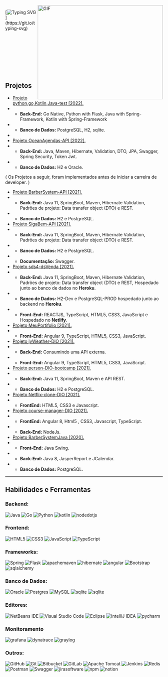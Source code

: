 
<img align="right" alt="GIF" src="https://github.com/abhisheknaiidu/abhisheknaiidu/blob/master/code.gif?raw=true" width="400" height="300" />

[![Typing SVG](https://readme-typing-svg.herokuapp.com?multiline=true&lines=Ol%C3%A1%2C+me+chamo+Aleff+Remberto,;Vem+me+conhecer!)](https://git.io/typing-svg)



<br>
<br>
<br>
<br>
<br>
<br>
<br>

## Projetos


-  <a href="https://github.com/AL33H/JavaTest">Projeto python,go,Kotlin,Java-test [2022].</a>  
- - **Back-End:** Go Native, Python with Flask, Java with Spring-Framework, Kotlin with Spring-Framework
- - **Banco de Dados:** PostgreSQL, H2, sqlite.
- 
-  <a href="https://github.com/AL33H/OceanAgendas">Projeto OceanAgendas-API [2022].</a>  
- - **Back-End:** Java, Maven, Hibernate, Validation, DTO, JPA, Swagger, Spring Security, Token Jwt.
- - **Banco de Dados:** H2 e Oracle.


( Os Projetos a seguir, foram implementados antes de iniciar a carreira de developer. )
-  <a href="https://github.com/AL33H/BarberSystem-API">Projeto BarberSystem-API [2021].</a>  
- - **Back-End:** Java 11, SpringBoot, Maven, Hibernate Validation, Padrões de projeto: Data transfer object (DTO) e REST.
- - **Banco de Dados:** H2 e PostgreSQL.
-   <a href="https://github.com/AL33H/JavaTest">Projeto SigaBem-API [2021].</a>  
- - **Back-End:** Java 11, SpringBoot, Maven, Hibernate Validation, Padrões de projeto: Data transfer object (DTO) e REST.
- - **Banco de Dados:** H2 e PostgreSQL.
- - **Documentação:** Swagger.
-  <a href="https://github.com/AL33H/projeto-sds4">Projeto sds4-dsVenda [2021].</a>  
- - **Back-End:** Java 11, SpringBoot, Maven, Hibernate Validation, Padrões de projeto: Data transfer object (DTO) e REST, Hospedado junto ao banco de dados no **Heroku**.
- - **Banco de Dados:** H2-Dev e PostgreSQL-PROD hospedado junto ao backend no **Heroku**.
- - **Front-End:** REACTJS, TypeScript, HTML5, CSS3, JavaScript e Hospedado no **Netlify**.
-  <a href="https://github.com/AL33H/MeuPortifolio">Projeto MeuPortifolio [2021].</a>  
- - **Front-End:** Angular 9, TypeScript, HTML5, CSS3, JavaScript.
-  <a href="https://github.com/AL33H/jvWeather-DIO">Projeto jvWeather-DIO [2021].</a>
- - **Back-End:** Consumindo uma API externa.   
- - **Front-End:** Angular 9, TypeScript, HTML5, CSS3, JavaScript.
-  <a href="https://github.com/AL33H/personAPI-DIO-bootcamp">Projeto person-DIO-bootcamp [2021].</a>
- - **Back-End:** Java 11, SpringBoot, Maven e API REST.   
- - **Banco de Dados:** H2 e PostgreSQL.
- <a href="https://github.com/AL33H/Netflix-clone-DIO">Projeto Netflix-clone-DIO [2021].</a>
- - **FrontEnd:** HTML5, CSS3 e Javascript.
- <a href="https://github.com/AL33H/course-manager-DIO">Projeto course-manager-DIO [2021].</a>
- - **FrontEnd:** Angular 8, Html5 , CSS3, Javascript, TypeScript. 
- - **Back-End:**  NodeJs.
- <a href="https://github.com/AL33H/BarberSystemJava">Projeto BarberSystemJava [2020].</a>
- - **Front-End:** Java Swing.  
- - **Back-End:** Java 8, JasperReport e JCalendar.   
- - **Banco de Dados:** PostgreSQL.

---

## Habilidades e Ferramentas

### Backend:
![Java](https://img.shields.io/badge/java-0D1117.svg?style=for-the-badge&logo=coffeescript&logoColor=white)
![Go](https://img.shields.io/badge/go-0D1117.svg?style=for-the-badge&logo=go&logoColor=white)
![Python](https://img.shields.io/badge/Python-0D1117?style=for-the-badge&logo=python&logoColor=white)
![kotlin](https://img.shields.io/badge/kotlin-0D1117.svg?style=for-the-badge&logo=kotlin&logoColor=white)
![nodedotjs](https://img.shields.io/badge/nodejs-0D1117.svg?style=for-the-badge&logo=nodedotjs&logoColor=white)


### Frontend:
![HTML5](https://img.shields.io/badge/html5-0D1117.svg?style=for-the-badge&logo=html5&logoColor=white)
![CSS3](https://img.shields.io/badge/css3-0D1117.svg?style=for-the-badge&logo=css3&logoColor=white)
![JavaScript](https://img.shields.io/badge/javascript-0D1117.svg?style=for-the-badge&logo=javascript&logoColor=white)
![TypeScript](https://img.shields.io/badge/typescript-0D1117.svg?style=for-the-badge&logo=typescript&logoColor=white)

### Frameworks:
![Spring](https://img.shields.io/badge/spring-0D1117.svg?style=for-the-badge&logo=spring&logoColor=white)
![Flask](https://img.shields.io/badge/Flask-0D1117.svg?style=for-the-badge&logo=Flask&logoColor=white)
![apachemaven](https://img.shields.io/badge/Maven-0D1117.svg?style=for-the-badge&logo=apachemaven&logoColor=white)
![hibernate](https://img.shields.io/badge/Hibernate-0D1117.svg?style=for-the-badge&logo=hibernate&logoColor=white)
![angular](https://img.shields.io/badge/angular-0D1117.svg?style=for-the-badge&logo=angular&logoColor=white)
![Bootstrap](https://img.shields.io/badge/bootstrap-0D1117.svg?style=for-the-badge&logo=bootstrap&logoColor=white)
![sqlalchemy](https://img.shields.io/badge/sqlalchemy-0D1117.svg?style=for-the-badge&logo=sqlalchemy&logoColor=white)

### Banco de Dados:
![Oracle](https://img.shields.io/badge/Oracle-0D1117?style=for-the-badge&logo=oracle&logoColor=white)
![Postgres](https://img.shields.io/badge/postgres-0D1117.svg?style=for-the-badge&logo=postgresql&logoColor=white)
![MySQL](https://img.shields.io/badge/mysql-0D1117.svg?style=for-the-badge&logo=mysql&logoColor=white)
![sqlite](https://img.shields.io/badge/H2-0D1117.svg?style=for-the-badge&logoColor=white)
![sqlite](https://img.shields.io/badge/sqlite-0D1117.svg?style=for-the-badge&logo=sqlite&logoColor=white)


### Editores:
![NetBeans IDE](https://img.shields.io/badge/NetBeansIDE-0D1117.svg?style=for-the-badge&logo=apache-netbeans-ide&logoColor=white)
![Visual Studio Code](https://img.shields.io/badge/Visual%20Studio%20Code-0D1117.svg?style=for-the-badge&logo=visual-studio-code&logoColor=white)
![Eclipse](https://img.shields.io/badge/Eclipse-0D1117.svg?style=for-the-badge&logo=Eclipse&logoColor=white)
![IntelliJ IDEA](https://img.shields.io/badge/IntelliJIDEA-0D1117.svg?style=for-the-badge&logo=intellij-idea&logoColor=white)
![pycharm](https://img.shields.io/badge/pycharm-0D1117.svg?style=for-the-badge&logo=pycharm&logoColor=white)

### Monitoramento
![grafana](https://img.shields.io/badge/grafana-0D1117.svg?style=for-the-badge&logo=grafana&logoColor=white)
![dynatrace](https://img.shields.io/badge/dynatrace-0D1117.svg?style=for-the-badge&logo=dynatrace&logoColor=white)
![graylog](https://img.shields.io/badge/graylog-0D1117.svg?style=for-the-badge&logo=graylog&logoColor=white)


### Outros:
![GitHub](https://img.shields.io/badge/github-0D1117.svg?style=for-the-badge&logo=github&logoColor=white)
![Git](https://img.shields.io/badge/git-0D1117.svg?style=for-the-badge&logo=git&logoColor=white)
![Bitbucket](https://img.shields.io/badge/bitbucket-0D1117.svg?style=for-the-badge&logo=bitbucket&logoColor=white)
![GitLab](https://img.shields.io/badge/gitlab-0D1117.svg?style=for-the-badge&logo=gitlab&logoColor=white)
![Apache Tomcat](https://img.shields.io/badge/apache%20tomcat-0D1117.svg?style=for-the-badge&logo=apachetomcat&logoColor=black)
![Jenkins](https://img.shields.io/badge/jenkins-0D1117.svg?style=for-the-badge&logo=jenkins&logoColor=white)
![Redis](https://img.shields.io/badge/redis-0D1117.svg?style=for-the-badge&logo=redis&logoColor=white)
![Postman](https://img.shields.io/badge/Postman-0D1117?style=for-the-badge&logo=postman&logoColor=white)
![Swagger](https://img.shields.io/badge/-Swagger-0D1117?style=for-the-badge&logo=swagger&logoColor=white)
![jirasoftware](https://img.shields.io/badge/jirasoftware-0D1117?style=for-the-badge&logo=jira&logoColor=white)
![npm](https://img.shields.io/badge/npm-0D1117?style=for-the-badge&logo=npm&logoColor=white)
![notion](https://img.shields.io/badge/notion-0D1117?style=for-the-badge&logo=notion&logoColor=white)


